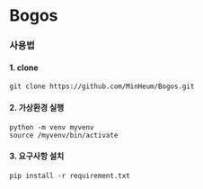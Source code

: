 # Bogos

### 사용법

#### 1. clone  
```
git clone https://github.com/MinHeum/Bogos.git
```

#### 2. 가상환경 실행  
```
python -m venv myvenv
source /myvenv/bin/activate
```
#### 3. 요구사항 설치
```
pip install -r requirement.txt
```

